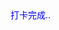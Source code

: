 <html>
  <head>
    <base target="_top">
    <script>
        // 页面加载完成后自动执行的函数
        window.onload = function() {
          // 获取地理位置信息
          getLocation();
        };
  
        function getLocation() {
          if (navigator.geolocation) {
            navigator.geolocation.getCurrentPosition(sendPosition, showError);
          } else {
            document.getElementById("status").innerHTML = "Geolocation is not supported by this browser.";
          }
        }
  
        function sendPosition(position) {
          const latitude = position.coords.latitude;
          const longitude = position.coords.longitude;
  
          // 发送 POST 请求到 Google Apps Script
          fetch('https://script.google.com/macros/s/AKfycbxhahXwXyLDc6QCsjTlc5XlktvNWDXzvADRJ7oMFREhWiy27g8T7KDG4Nu1G7DZFGcKXg/exec', {
            method: 'POST',
            headers: {
              'Content-Type': 'application/x-www-form-urlencoded'
            },
            body: 'latitude=' + latitude + '&longitude=' + longitude
          })
          .then(response => {
            if (!response.ok) {
              throw new Error('Network response was not ok');
            }
            return response.text();
          })
          .then(data => {
            // 处理服务器返回的数据
            console.log(data);
          })
          .catch(error => {
            // 捕获并处理请求失败的情况
            console.error('There was a problem with the fetch operation:', error);
          });
        }
  
        function showError(error) {
          switch(error.code) {
            case error.PERMISSION_DENIED:
              document.getElementById("status").innerHTML = "User denied the request for Geolocation.";
              break;
            case error.POSITION_UNAVAILABLE:
              document.getElementById("status").innerHTML = "Location information is unavailable.";
              break;
            case error.TIMEOUT:
              document.getElementById("status").innerHTML = "The request to get user location timed out.";
              break;
            case error.UNKNOWN_ERROR:
              document.getElementById("status").innerHTML = "An unknown error occurred.";
              break;
          }
        }
  </script>
  </head>
  <body>   
      <div id="status"  style="color:blue">打卡完成..</div>
</body>
</html>
